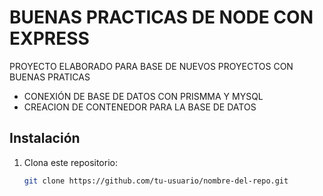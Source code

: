 # BUENAS PRACTICAS DE NODE CON EXPRESS

PROYECTO ELABORADO PARA BASE DE NUEVOS PROYECTOS CON BUENAS PRATICAS

* CONEXIÓN DE BASE DE DATOS CON PRISMMA Y MYSQL
* CREACION DE CONTENEDOR PARA LA BASE DE DATOS

## Instalación

1. Clona este repositorio:
   ```bash
   git clone https://github.com/tu-usuario/nombre-del-repo.git
